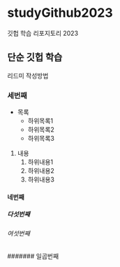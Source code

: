 # studyGithub2023
깃헙 학습 리포지토리 2023
## 단순 깃헙 학습
리드미 작성방법

### 세번째
- 목록
    - 하위목록1
    - 하위목록2
    - 하위목록3
1. 내용
    1. 하위내용1
    2. 하위내용2
    3. 하위내용3
#### 네번째

##### 다섯번째

###### 여섯번째

####### 일곱번째
